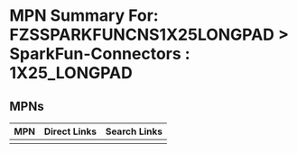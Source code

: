



# MPN Summary For: FZSSPARKFUNCNS1X25LONGPAD > SparkFun-Connectors : 1X25_LONGPAD

## MPNs
  

|MPN|Direct Links|Search Links|
| :--- | :--- | :--- |
||||
